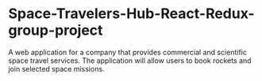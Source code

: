 # Space-Travelers-Hub-React-Redux-group-project
A web application for a company that provides commercial and scientific space travel services. The application will allow users to book rockets and join selected space missions.
